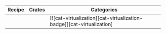 | Recipe | Crates | Categories |
|--------|--------|------------|
|  |  | [![cat-virtualization][cat-virtualization-badge]][cat-virtualization] |

